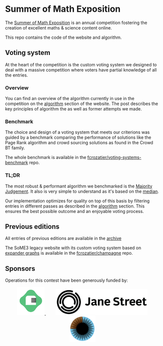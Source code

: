 # Summer of Math Exposition

The [Summer of Math Exposition](https://some.3b1b.co/) is an annual competition fostering the creation of excellent maths & science content online.

This repo contains the code of the website and algorithm.

## Voting system

At the heart of the competition is the custom voting system we designed to deal with a massive competition where voters have partial knowledge of all the entries.

### Overview

You can find an overview of the algorithm currently in use in the competition on the [algorithm](https://some.3b1b.co/algorithm) section of the website. The post describes the key principles of algorithm the as well as former attempts we made.

### Benchmark

The choice and design of a voting system that meets our criterions was guided by a benchmark comparing the performance of solutions like the Page Rank algorithm and crowd sourcing solutions as found in the Crowd BT family.

The whole benchmark is available in the [fcrozatier/voting-systems-benchmark](https://github.com/fcrozatier/voting-systems-benchmark) repo.

### TL;DR

The most robust & performant algorithm we benchmarked is the [Majority Judgement](https://en.wikipedia.org/wiki/Majority_judgment). It also is very simple to understand as it's based on the [median](https://en.wikipedia.org/wiki/Median).

Our implementation optimizes for quality on top of this basis by filtering entries in different passes as described in the [algorithm](https://some.3b1b.co/algorithm) section. This ensures the best possible outcome and an enjoyable voting process.

## Previous editions

All entries of previous editions are available in the [archive](https://some.3b1b.co/archive)

The SoME3 legacy website with its custom voting system based on [expander graphs](https://en.wikipedia.org/wiki/Expander_graph) is available in the [fcrozatier/champagne](https://github.com/fcrozatier/champagne) repo.

## Sponsors

Operations for this contest have been generously funded by:

<p align="center">
  <a href="https://brilliant.org/" style="margin: 0 16px;">
    <img src="static/sponsors/brilliant-logo.png" width="90" alt="Brilliant">
  </a>
  <a href="https://www.janestreet.com/" style="margin: 0 16px;">
    <img src="static/sponsors/jane-street-logo.webp" width="300" alt="Jane Street">
  </a>
  <a href="https://www.3blue1brown.com/" style="margin: 0 16px;">
    <img src="static/sponsors/3b1b-logo.svg" width="85" alt="3b1b">
  </a>
</p>